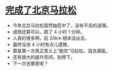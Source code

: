 # [完成了北京马拉松](https://github.com/yihong0618/gitblog/issues/73)

- 今年北京马拉松竟然抽签中了，没有不去的道理。
- 成绩还算可以，跑了 4 小时 1 分钟。
- 人真的很多啊，前 20km 根本没出去，
- 最终没进 4 小时有点儿遗憾，
- 算是第一次真正意义上“跑完”马拉松，泪流满面，
- 还有很大的提升空间，别停下。
- 下一次去哪里呢？